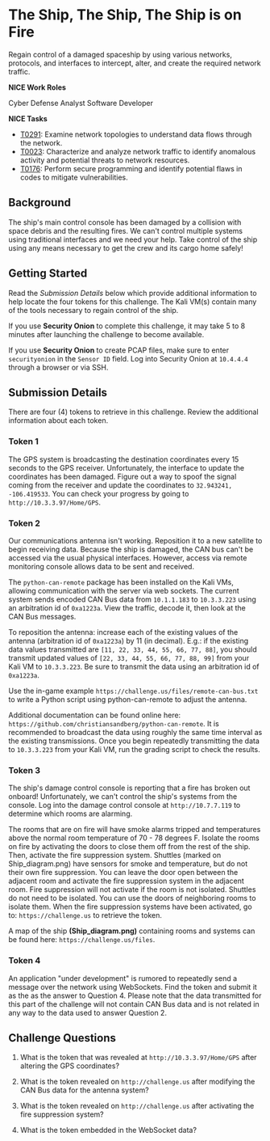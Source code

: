 # The Ship, The Ship, The Ship is on Fire
Regain control of a damaged spaceship by using various networks, protocols, and interfaces to intercept, alter, and create the required network traffic.

**NICE Work Roles**

Cyber Defense Analyst
Software Developer

**NICE Tasks**

- [T0291](https://niccs.cisa.gov/workforce-development/nice-framework): Examine network topologies to understand data flows through the network.
- [T0023](https://niccs.cisa.gov/workforce-development/nice-framework): Characterize and analyze network traffic to identify anomalous activity and potential threats to network resources.
- [T0176](https://niccs.cisa.gov/workforce-development/nice-framework): Perform secure programming and identify potential flaws in codes to mitigate vulnerabilities.

## Background
The ship's main control console has been damaged by a collision with space debris and the resulting fires. We can't control multiple systems using traditional interfaces and we need your help. Take control of the ship using any means necessary to get the crew and its cargo home safely!

## Getting Started
Read the _Submission Details_ below which provide additional information to help locate the four tokens for this challenge. The Kali VM(s) contain many of the tools necessary to regain control of the ship.

If you use **Security Onion** to complete this challenge, it may take 5 to 8 minutes after launching the challenge to become available.

If you use **Security Onion** to create PCAP files, make sure to enter `securityonion` in the `Sensor ID` field. Log into Security Onion at `10.4.4.4` through a browser or via SSH.

## Submission Details
There are four (4) tokens to retrieve in this challenge. Review the additional information about each token.

### Token 1
The GPS system is broadcasting the destination coordinates every 15 seconds to the GPS receiver. Unfortunately, the interface to update the coordinates has been damaged. Figure out a way to spoof the signal coming from the receiver and update the coordinates to `32.943241, -106.419533`. You can check your progress by going to `http://10.3.3.97/Home/GPS`.

### Token 2
Our communications antenna isn't working. Reposition it to a new satellite to begin receiving data. Because the ship is damaged, the CAN bus can't be accessed via the usual physical interfaces. However, access via remote monitoring console allows data to be sent and received.

The `python-can-remote` package has been installed on the Kali VMs, allowing communication with the server via web sockets. The current system sends encoded CAN Bus data from `10.1.1.183` to `10.3.3.223` using an arbitration id of `0xa1223a`. View the traffic, decode it, then look at the CAN Bus messages.

To reposition the antenna: increase each of the existing values of the antenna (arbitration id of `0xa1223a`) by 11 (in decimal). E.g.: if the existing data values transmitted are `[11, 22, 33, 44, 55, 66, 77, 88]`, you should transmit updated values of `[22, 33, 44, 55, 66, 77, 88, 99]` from your Kali VM to `10.3.3.223`. Be sure to transmit the data using an arbitration id of `0xa1223a`.

Use the in-game example `https://challenge.us/files/remote-can-bus.txt` to write a Python script using python-can-remote to adjust the antenna.

Additional documentation can be found online here: `https://github.com/christiansandberg/python-can-remote`. It is recommended to broadcast the data using roughly the same time interval as the existing transmissions. Once you begin repeatedly transmitting the data to `10.3.3.223` from your Kali VM, run the grading script to check the results.

### Token 3
The ship's damage control console is reporting that a fire has broken out onboard! Unfortunately, we can't control the ship's systems from the console. Log into the damage control console at `http://10.7.7.119` to determine which rooms are alarming.

The rooms that are on fire will have smoke alarms tripped and temperatures above the normal room temperature of 70 - 78 degrees F.
Isolate the rooms on fire by activating the doors to close them off from the rest of the ship. Then, activate the fire suppression system.
Shuttles (marked on Ship_diagram.png) have sensors for smoke and temperature, but do not their own fire suppression. You can leave the door open between the adjacent room and activate the fire suppression system in the adjacent room.
Fire suppression will not activate if the room is not isolated.
Shuttles do not need to be isolated. You can use the doors of neighboring rooms to isolate them.
When the fire suppression systems have been activated, go to: `https://challenge.us` to retrieve the token.

A map of the ship **(Ship_diagram.png)** containing rooms and systems can be found here: `https://challenge.us/files`.

### Token 4
An application "under development" is rumored to repeatedly send a message over the network using WebSockets. Find the token and submit it as the as the answer to Question 4. Please note that the data transmitted for this part of the challenge will not contain CAN Bus data and is not related in any way to the data used to answer Question 2.

## Challenge Questions
1. What is the token that was revealed at `http://10.3.3.97/Home/GPS` after altering the GPS coordinates?

2. What is the token revealed on `http://challenge.us` after modifying the CAN Bus data for the antenna system?

3. What is the token revealed on `http://challenge.us` after activating the fire suppression system?

4. What is the token embedded in the WebSocket data?
